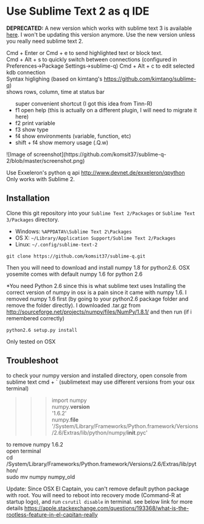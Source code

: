 # Use Sublime Text 2 as q IDE

**DEPRECATED:** A new version which works with sublime text 3 is available [here](https://github.com/komsit37/sublime-q). I won't be updating this version anymore. Use the new version unless you really need sublime text 2.

Cmd + Enter or Cmd + e to send highlighted text or block text.<br>
Cmd + Alt + s to quickly switch between connections (configured in Preferences->Package Settings->sublime-q)
Cmd + Alt + c to edit selected kdb connection<br>
Syntax higlighing (based on kimtang's https://github.com/kimtang/sublime-q)<br>
shows rows, column, time at status bar <br>
<ul>super convenient shortcut (I got this idea from Tinn-R)
<li>f1 open help (this is actually on a different plugin, I will need to migrate it here)</li>
<li>f2 print variable</li>
<li>f3 show type</li>
<li>f4 show environments (variable, function, etc)</li>
<li>shift + f4 show memory usage (.Q.w)</li>
</ul>
![Image of screenshot](https://github.com/komsit37/sublime-q-2/blob/master/screenshot.png)

Use Exxeleron's python q api http://www.devnet.de/exxeleron/qpython <br>
Only works with Sublime 2.<br>

## Installation

Clone this git repository into your `Sublime Text 2/Packages` or `Sublime Text 3/Packages` directory. 

* Windows: `%APPDATA%\Sublime Text 2\Packages`
* OS X: `~/Library/Application Support/Sublime Text 2/Packages`
* Linux: `~/.config/sublime-text-2`

```
git clone https://github.com/komsit37/sublime-q.git
```
Then you will need to download and install numpy 1.8 for python2.6. OSX yosemite comes with default numpy 1.6 for python 2.6<br>

*You need Python 2.6 since this is what sublime text uses
Installing the correct version of numpy in osx is a pain since it came with numpy 1.6. I removed numpy 1.6 first (by going to your python2.6 package folder and remove the folder directly). I downloaded .tar.gz from http://sourceforge.net/projects/numpy/files/NumPy/1.8.1/ and then run (if i remembered correctly)
```
python2.6 setup.py install
```

Only tested on OSX

## Troubleshoot
to check your numpy version and installed directory, open console from sublime text cmd + ` (sublimetext may use different versions from your osx terminal)
>>> import numpy<br>
>>> numpy.__version__<br>
'1.6.2'<br>
>>> numpy.__file__<br>
'/System/Library/Frameworks/Python.framework/Versions/2.6/Extras/lib/python/numpy/__init__.pyc'<br>

to remove numpy 1.6.2<br>
open terminal<br>
cd /System/Library/Frameworks/Python.framework/Versions/2.6/Extras/lib/python/<br>
sudo mv numpy numpy_old<br>

Update: Since OSX El Captain, you can't remove default python package with root. You will need to reboot into recovery mode (Command-R at startup logo), and run `csrutil disable` in terminal. see below link for more details 
https://apple.stackexchange.com/questions/193368/what-is-the-rootless-feature-in-el-capitan-really
